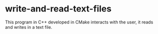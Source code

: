 # write-and-read-text-files
This program in C++ developed in CMake interacts with the user, it reads and writes in a text file.
